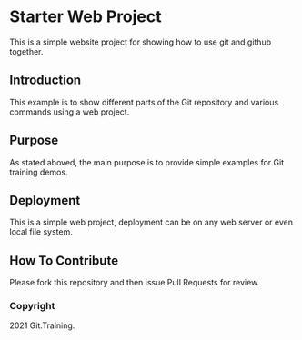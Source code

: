 # Starter Web Project

This is a simple website project for showing how to use git and github together.

## Introduction

This example is to show different parts of the Git repository and various commands using a web project.

## Purpose

As stated aboved, the main purpose is to provide simple examples for Git training demos.

## Deployment

This is a simple web project, deployment can be on any web server or even local file system.

## How To Contribute

Please fork this repository and then issue Pull Requests for review.

### Copyright

2021 Git.Training.